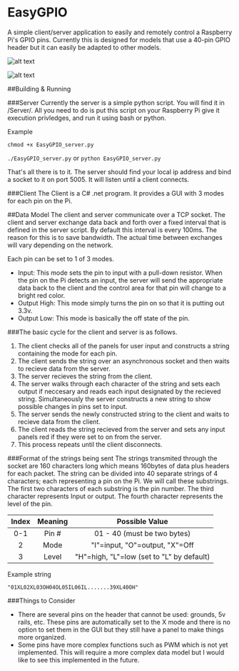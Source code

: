 # EasyGPIO
A simple client/server application to easily and remotely control a Raspberry Pi's GPIO pins.  Currently this is designed for models that use a 40-pin GPIO header but it can easily be adapted to other models.

![alt text](http://www.modernmetalproduction.com/wp-content/uploads/edd/2017/01/client-e1484251710962.png)

![alt text](http://www.modernmetalproduction.com/wp-content/uploads/2017/01/run.png)

##Building & Running

###Server
Currently the server is a simple python script. You will find it in /Server/.  All you need to do is put this script on your Raspberry Pi give it execution privledges, and run it using bash or python.

Example

`chmod +x EasyGPIO_server.py`

`./EasyGPIO_server.py` or  `python EasyGPIO_server.py`

That's all there is to it.  The server should find your local ip address and bind a socket to it on port 5005.  It will listen until a client connects.

###Client
The Client is a C# .net program. It provides a GUI with 3 modes for each pin on the Pi.


##Data Model
The client and server communicate over a TCP socket. The client and server exchange data back and forth over a fixed interval that is defined in the server script.  By default this interval is every 100ms.  The reason for this is to save bandwidth.  The actual time between exchanges will vary depending on the network.

Each pin can be set to 1 of 3 modes.

+ Input: This mode sets the pin to input with a pull-down resistor. When the pin on the Pi detects an input, the server will send the appropriate data back to the client and the control area for that pin will change to a bright red color.
+ Output High: This mode simply turns the pin on so that it is putting out 3.3v.
+ Output Low: This mode is basically the off state of the pin.

###The basic cycle for the client and server is as follows.
1. The client checks all of the panels for user input and constructs a string containing the mode for each pin.
2. The client sends the string over an asynchronous socket and then waits to recieve data from the server.
3. The server recieves the string from the client.
4. The server walks through each character of the string and sets each output if neccesary and reads each input designated by the recieved string.  Simultaneously the server constructs a new string to show possible changes in pins set to input.
5. The server sends the newly constructed string to the client and waits to recieve data from the client.
6. The client reads the string recieved from the server and sets any input panels red if they were set to on from the server.
7. This process repeats until the client disconnects.

###Format of the strings being sent
The strings transmited through the socket are 160 characters long which means 160bytes of data plus headers for each packet. The string can be divided into 40 separate strings of 4 characters; each representing a pin on the Pi. We will call these substrings.
The first two characters of each substring is the pin number.  The third character represents Input or output. The fourth character represents the level of the pin.

|Index|Meaning|        Possible Value                   |
|:---:|:-----:|:---------------------------------------:|
| 0-1 | Pin # | 01 - 40 (must be two bytes)             |
|  2  | Mode  |"I"=input, "O"=output, "X"=Off           |
|  3  | Level |"H"=high, "L"=low (set to "L" by default)|

Example string

`"01XL02XL03OH04OL05IL06IL.......39XL40OH"`

###Things to Consider
+ There are several pins on the header that cannot be used: grounds, 5v rails, etc. These pins are automatically set to the X mode and there is no option to set them in the GUI but they still have a panel to make things more organized.
+ Some pins have more complex functions such as PWM which is not yet implemented. This will require a more complex data model but I would like to see this implemented in the future.
